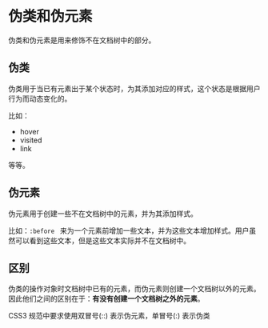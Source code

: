 # 伪类和伪元素

伪类和伪元素是用来修饰不在文档树中的部分。

## 伪类

伪类用于当已有元素出于某个状态时，为其添加对应的样式，这个状态是根据用户行为而动态变化的。

比如：

*   hover
*   visited
*   link

等等。



## 伪元素

伪元素用于创建一些不在文档树中的元素，并为其添加样式。

比如：`:before ` 来为一个元素前增加一些文本，并为这些文本增加样式。用户虽然可以看到这些文本，但是这些文本实际并不在文档树中。



## 区别

伪类的操作对象时文档树中已有的元素，而伪元素则创建一个文档树以外的元素。因此他们之间的区别在于：**有没有创建一个文档树之外的元素**。

CSS3 规范中要求使用双冒号(::) 表示伪元素，单冒号(:) 表示伪类

